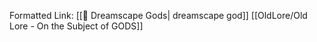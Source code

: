 Formatted Link: [[🛐 Dreamscape Gods| dreamscape god]]
[[OldLore/Old Lore - On the Subject of GODS]]

